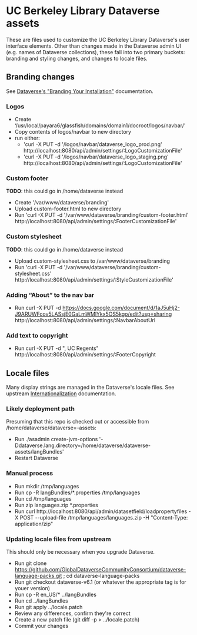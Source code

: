 # UC Berkeley Library Dataverse assets 

These are files used to customize the UC Berkeley Library Dataverse's user interface elements. Other than changes made in the Dataverse admin UI (e.g. names of Dataverse collections), these fall into two primary buckets: branding and styling changes, and changes to locale files.

## Branding changes

See [Dataverse's "Branding Your Installation"](https://guides.dataverse.org/en/latest/installation/config.html#branding-your-installation) documentation.

### Logos

- Create ‘/usr/local/payara6/glassfish/domains/domain1/docroot/logos/navbar/'
- Copy contents of logos/navbar to new directory
- run either:
    - 'curl -X PUT -d '/logos/navbar/dataverse_logo_prod.png' http://localhost:8080/api/admin/settings/:LogoCustomizationFile'
    - 'curl -X PUT -d '/logos/navbar/dataverse_logo_staging.png' http://localhost:8080/api/admin/settings/:LogoCustomizationFile'

### Custom footer
**TODO**: this could go in /home/dataverse instead

- Create '/var/www/dataverse/branding'
- Upload custom-footer.html to new directory
- Run 'curl -X PUT -d '/var/www/dataverse/branding/custom-footer.html' http://localhost:8080/api/admin/settings/:FooterCustomizationFile'

### Custom stylesheet
**TODO**: this could go in /home/dataverse instead

- Upload custom-stylesheet.css to /var/www/dataverse/branding
- Run 'curl -X PUT -d '/var/www/dataverse/branding/custom-stylesheet.css' http://localhost:8080/api/admin/settings/:StyleCustomizationFile'

### Adding “About” to the nav bar
- Run curl -X PUT -d https://docs.google.com/document/d/1aJ5uHj2-J9ARUWFcov5LASsjE0GaLmWMlYkx5OS5kgo/edit?usp=sharing http://localhost:8080/api/admin/settings/:NavbarAboutUrl

### Add text to copyright
- Run curl -X PUT -d ", UC Regents" http://localhost:8080/api/admin/settings/:FooterCopyright

## Locale files

Many display strings are managed in the Dataverse's locale files. See upstream [Internationalization](https://guides.dataverse.org/en/latest/installation/config.html#internationalization) documentation.

### Likely deployment path

Presuming that this repo is checked out or accessible from /home/dataverse/dataverse=-assets:

- Run ./asadmin create-jvm-options '-Ddataverse.lang.directory=/home/dataverse/dataverse-assets/langBundles'
- Restart Dataverse

### Manual process

- Run mkdir /tmp/languages
- Run cp -R langBundles/*.properties /tmp/languages
- Run cd /tmp/languages
- Run zip languages.zip *.properties
- Run curl http://localhost:8080/api/admin/datasetfield/loadpropertyfiles -X POST --upload-file /tmp/languages/languages.zip -H "Content-Type: application/zip"

### Updating locale files from upstream

This should only be necessary when you upgrade Dataverse.

- Run git clone https://github.com/GlobalDataverseCommunityConsortium/dataverse-language-packs.git ; cd dataverse-language-packs
- Run git checkout dataverse-v6.1 (or whatever the appropriate tag is for youer version)
- Run cp -R en_US/* ../langBundles 
- Run cd ../langBundles
- Run git apply ../locale.patch
- Review any differences, confirm they're correct 
- Create a new patch file (git diff -p > ../locale.patch)
- Commit your changes